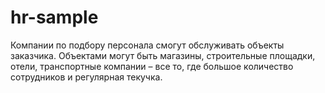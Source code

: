 # hr-sample

Компании по подбору персонала смогут обслуживать объекты заказчика. Объектами могут быть магазины, строительные площадки, отели, транспортные компании – все то, где большое количество сотрудников и регулярная текучка.
